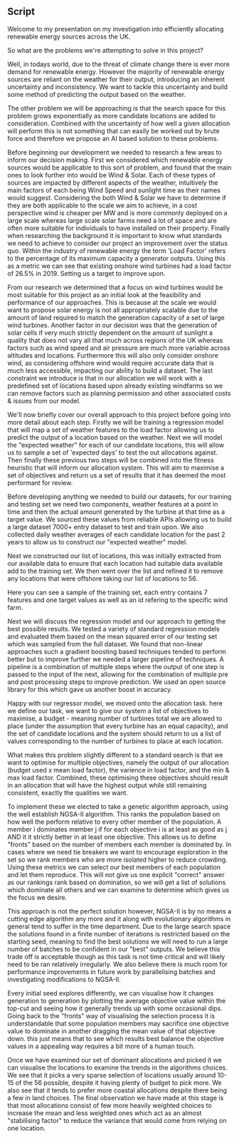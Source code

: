 ## Script

Welcome to my presentation on my investigation into efficiently allocating renewable energy sources across the UK.

So what are the problems we're attempting to solve in this project?

Well, in todays world, due to the threat of climate change there is ever more demand for renewable energy. However the majority of renewable energy sources are reliant on the weather for their output, introducing an inherent uncertainty and inconsistency. We want to tackle this uncertainty and build some method of predicting the output based on the weather.

The other problem we will be approaching is that the search space for this problem grows exponentially as more candidate locations are added to consideration. Combined with the uncertainty of how well a given allocation will perform this is not something that can easily be worked out by brute force and therefore we propose an AI based solution to these problems.

Before beginning our development we needed to research a few areas to inform our decision making. First we considered which renewable energy sources would be applicable to this sort of problem, and found that the main ones to look further into would be Wind & Solar. Each of these types of sources are impacted by different aspects of the weather, intuitively the main factors of each being Wind Speed and sunlight time as their names would suggest. Considering the both Wind & Solar we have to determine if they are both applicable to the scale we aim to achieve, in a cost perspective wind is cheaper per MW and is more commonly deployed on a large scale whereas large scale solar farms need a lot of space and are often more suitable for individuals to have installed on their property. Finally when researching the background it is important to know what standards we need to achieve to consider our project an improvement over the status quo. Within the industry of renewable energy the term 'Load Factor' refers to the percentage of its maximum capacity a generator outputs. Using this as a metric we can see that existing onshore wind turbines had a load factor of 26.5% in 2019. Setting us a target to improve upon.

From our research we determined that a focus on wind turbines would be most suitable for this project as an initial look at the feasibility and performance of our approaches. This is because at the scale we would want to propose solar energy is not all appropriately scalable due to the amount of land required to match the generation capacity of a set of large wind turbines. Another factor in our decision was that the generation of solar cells if very much strictly dependent on the amount of sunlight a quality that does not vary all that much across regions of the UK whereas factors such as wind speed and air pressure are much more variable across altitudes and locations. Furthermore this will also only consider onshore wind, as considering offshore wind would require accurate data that is much less accessible, impacting our ability to build a dataset. The last constraint we introduce is that in our allocation we will work with a predefined set of locations based upon already existing windfarms so we can remove factors such as planning permission and other associated costs & issues from our model.

We'll now briefly cover our overall approach to this project before going into more detail about each step. Firstly we will be training a regression model that will map a set of weather features to the load factor allowing us to predict the output of a location based on the weather. Next we will model the "expected weather" for each of our candidate locations, this will allow us to sample a set of 'expected days' to test the out allocations against. Then finally these previous two steps will be combined into the fitness heuristic that will inform our allocation system. This will aim to maximise a set of objectives and return us a set of results that it has deemed the most performant for review.

Before developing anything we needed to build our datasets, for our training and testing set we need two components, weather features at a point in time and then the actual amount generated by the turbine at that time as a target value. We sourced these values from reliable APIs allowing us to build a large dataset 7000+ entry dataset to test and train upon. We also collected daily weather averages of each candidate location for the past 2 years to allow us to construct our "expected weather" model.

Next we constructed our list of locations, this was initially extracted from our available data to ensure that each location had suitable data available add to the training set. We then went over the list and refined it to remove any locations that were offshore taking our list of locations to 56.

Here you can see a sample of the training set, each entry contains 7 features and one target values as well as an id refering to the specific wind farm. 

Next we will discuss the regression model and our approach to getting the best possible results. We tested a variety of standard regression models and evaluated them based on the mean squared error of our testing set which was sampled from the full dataset. We found that non-linear approaches such a gradient boosting based techniques tended to perform better but to improve further we needed a larger pipeline of techniques. A pipeline is a combination of multiple steps where the output of one step is passed to the input of the next, allowing for the combination of multiple pre and post processing steps to improve prediction. We used an open source library for this which gave us another boost in accuracy.

 Happy with our regressor model, we moved onto the allocation task. here we define our task, we want to give our system a list of objectives to maximise, a budget - meaning number of turbines total we are allowed to place (under the assumption that every turbine has an equal capacity), and the set of candidate locations and the system should return to us a list of values corresponding to the number of turbines to place at each location.

What makes this problem slightly different to a standard search is that we want to optimise for multiple objectives, namely the output of our allocation (budget used x mean load factor), the varience in load factor, and the min & max load factor. Combined, these optimising these objectives should result in an allocation that will have the highest output while still remaining consistent, exactly the qualities we want.

To implement these we elected to take a genetic algorithm approach, using the well establish NGSA-II algorithm. This ranks the population based on how well the perform relative to every other member of the population. A member i dominates member j if for each objective i is at least as good as j AND it it strictly better in at least one objective. This allows us to define "fronts" based on the number of members each member is dominated by. In cases where we need tie breakers we want to encourage exploration in the set so we rank members who are more isolated higher to reduce crowding. Using these metrics we can select our best members of each population and let them reproduce. This will not give us one explicit "correct" answer as our rankings rank based on domination, so we will get a list of solutions which dominate all others and we can examine to determine which gives us the focus we desire.

This approach is not the perfect solution however, NGSA-II is by no means a cutting edge algorithm any more and it along with evolutionary algorithms in general tend to suffer in the time department. Due to the large search space the solutions found in a finite number of iterations is restricted based on the starting seed, meaning to find the best solutions we will need to run a large number of batches to be confident in our "best" outputs. We believe this trade off is acceptable though as this task is not time critical and will likely need to be ran relatively irregularly. We also believe there is much room for performance improvements in future work by parallelising batches and investigating modifications to NGSA-II.

Every initial seed explores differently, we can visualise how it changes generation to generation by plotting the average objective value within the top-cut and seeing how it generally trends up with some occasional dips. Going back to the "fronts" way of visualising the selection process it is understandable that some population members may sacrifice one objective value to dominate in another dragging the mean value of that objective down. this just means that to see which results best balance the objective values in a appealing way requires a bit more of a human touch.

Once we have examined our set of dominant allocations and picked it we can visualise the locations to examine the trends in the algorithms choices. We see that it picks a very sparse selection of locations usually around 10-15 of the 56 possible, despite it having plenty of budget to pick more. We also see that it tends to prefer more coastal allocations despite there being a few in land choices. The final observation we have made at this stage is that most allocations consist of few more heavily weighted choices to increase the mean and less weighted ones which act as an almost "stabilising factor" to reduce the variance that would come from relying on one location.





